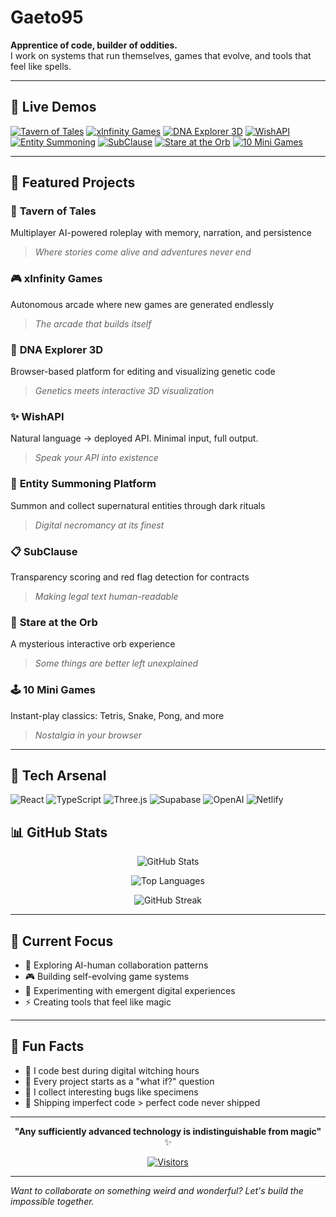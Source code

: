 # Gaeto95
**Apprentice of code, builder of oddities.**  
I work on systems that run themselves, games that evolve, and tools that feel like spells.

---

## 🚀 Live Demos

[![Tavern of Tales](https://img.shields.io/badge/🏰_Tavern_of_Tales-Live_Demo-ff6b6b?style=for-the-badge)](https://tavernofdemosite.com)
[![xInfinity Games](https://img.shields.io/badge/🎮_xInfinity_Games-Play_Now-4ecdc4?style=for-the-badge)](https://xinfinitygames.netlify.app)
[![DNA Explorer 3D](https://img.shields.io/badge/🧬_DNA_Explorer_3D-Explore-45b7d1?style=for-the-badge)](https://curious-shortbread-809d14.netlify.app)
[![WishAPI](https://img.shields.io/badge/✨_WishAPI-Try_It-f7dc6f?style=for-the-badge)](https://wishapi.netlify.app)
[![Entity Summoning](https://img.shields.io/badge/👻_Entity_Platform-Summon-8e44ad?style=for-the-badge)](https://entityplatform.netlify.app)
[![SubClause](https://img.shields.io/badge/📋_SubClause-Analyze-2ecc71?style=for-the-badge)](https://subclause.netlify.app)
[![Stare at the Orb](https://img.shields.io/badge/🔮_Stare_at_the_Orb-Mysterious-e67e22?style=for-the-badge)](https://stareattheorb.netlify.app)
[![10 Mini Games](https://img.shields.io/badge/🕹️_10_Mini_Games-Play_All-e74c3c?style=for-the-badge)](https://10minigames.netlify.app)

---

## 🔨 Featured Projects

### 🏰 **Tavern of Tales**
Multiplayer AI-powered roleplay with memory, narration, and persistence
> *Where stories come alive and adventures never end*

### 🎮 **xInfinity Games** 
Autonomous arcade where new games are generated endlessly
> *The arcade that builds itself*

### 🧬 **DNA Explorer 3D**
Browser-based platform for editing and visualizing genetic code
> *Genetics meets interactive 3D visualization*

### ✨ **WishAPI**
Natural language → deployed API. Minimal input, full output.
> *Speak your API into existence*

### 👻 **Entity Summoning Platform**
Summon and collect supernatural entities through dark rituals
> *Digital necromancy at its finest*

### 📋 **SubClause**
Transparency scoring and red flag detection for contracts
> *Making legal text human-readable*

### 🔮 **Stare at the Orb**
A mysterious interactive orb experience
> *Some things are better left unexplained*

### 🕹️ **10 Mini Games**
Instant-play classics: Tetris, Snake, Pong, and more
> *Nostalgia in your browser*

---

## 🧪 Tech Arsenal

![React](https://img.shields.io/badge/React-20232A?style=for-the-badge&logo=react&logoColor=61DAFB)
![TypeScript](https://img.shields.io/badge/TypeScript-007ACC?style=for-the-badge&logo=typescript&logoColor=white)
![Three.js](https://img.shields.io/badge/ThreeJs-black?style=for-the-badge&logo=three.js&logoColor=white)
![Supabase](https://img.shields.io/badge/Supabase-3ECF8E?style=for-the-badge&logo=supabase&logoColor=white)
![OpenAI](https://img.shields.io/badge/OpenAI-412991?style=for-the-badge&logo=openai&logoColor=white)
![Netlify](https://img.shields.io/badge/Netlify-00C7B7?style=for-the-badge&logo=netlify&logoColor=white)

## 📊 GitHub Stats

<div align="center">
  
![GitHub Stats](https://github-readme-stats.vercel.app/api?username=Gaeto95&show_icons=true&theme=radical&hide_border=true&bg_color=0d1117)

![Top Languages](https://github-readme-stats.vercel.app/api/top-langs/?username=Gaeto95&layout=compact&theme=radical&hide_border=true&bg_color=0d1117)

![GitHub Streak](https://github-readme-streak-stats.herokuapp.com/?user=Gaeto95&theme=radical&hide_border=true)

</div>

---

## 🎯 Current Focus
- 🧠 Exploring AI-human collaboration patterns
- 🎮 Building self-evolving game systems  
- 🔮 Experimenting with emergent digital experiences
- ⚡ Creating tools that feel like magic

---

## 💫 Fun Facts
- 🌙 I code best during digital witching hours
- 🎲 Every project starts as a "what if?" question
- 🔬 I collect interesting bugs like specimens
- 🚀 Shipping imperfect code > perfect code never shipped

---

<div align="center">

**"Any sufficiently advanced technology is indistinguishable from magic"** ✨

[![Visitors](https://komarev.com/ghpvc/?username=Gaeto95&color=blueviolet&style=for-the-badge&label=PROFILE+VIEWS)](https://github.com/Gaeto95)

</div>

---

*Want to collaborate on something weird and wonderful? Let's build the impossible together.*
